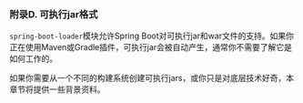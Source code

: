 ### 附录D. 可执行jar格式

`spring-boot-loader`模块允许Spring Boot对可执行jar和war文件的支持。如果你正在使用Maven或Gradle插件，可执行jar会被自动产生，通常你不需要了解它是如何工作的。

如果你需要从一个不同的构建系统创建可执行jars，或你只是对底层技术好奇，本章节将提供一些背景资料。
